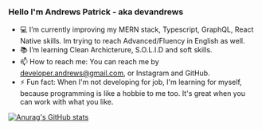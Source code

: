 ### Hello I'm Andrews Patrick - aka devandrews

- 💻 I’m currently improving my MERN stack, Typescript, GraphQL, React Native skills. Im trying to reach Advanced/Fluency in English as well.
- 📚 I’m learning Clean Archicterure, S.O.L.I.D and soft skills.
- 📫 How to reach me: You can reach me by developer.andrews@gmail.com, or Instagram and GitHub.
- ⚡ Fun fact: When I'm not developing for job, I'm learning for myself, because programming is like a hobbie to me too. It's great when you can work with what you like.



[![Anurag's GitHub stats](https://github-readme-stats.vercel.app/api?username=devandrews)](https://github.com/devandrews/github-readme-stats)

